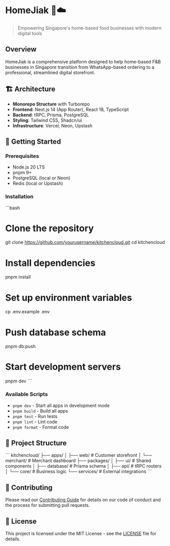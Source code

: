 # HomeJiak 🍳☁️

> Empowering Singapore's home-based food businesses with modern digital tools

## Overview

HomeJiak is a comprehensive platform designed to help home-based F&B businesses in Singapore transition from WhatsApp-based ordering to a professional, streamlined digital storefront.

## 🏗️ Architecture

- **Monorepo Structure** with Turborepo
- **Frontend**: Next.js 14 (App Router), React 18, TypeScript
- **Backend**: tRPC, Prisma, PostgreSQL
- **Styling**: Tailwind CSS, Shadcn/ui
- **Infrastructure**: Vercel, Neon, Upstash

## 🚀 Getting Started

### Prerequisites

- Node.js 20 LTS
- pnpm 9+
- PostgreSQL (local or Neon)
- Redis (local or Upstash)

### Installation

\`\`\`bash
# Clone the repository
git clone https://github.com/yourusername/kitchencloud.git
cd kitchencloud

# Install dependencies
pnpm install

# Set up environment variables
cp .env.example .env

# Push database schema
pnpm db:push

# Start development servers
pnpm dev
\`\`\`

### Available Scripts

- `pnpm dev` - Start all apps in development mode
- `pnpm build` - Build all apps
- `pnpm test` - Run tests
- `pnpm lint` - Lint code
- `pnpm format` - Format code

## 📁 Project Structure

\`\`\`
kitchencloud/
├── apps/
│   ├── web/         # Customer storefront
│   └── merchant/    # Merchant dashboard
├── packages/
│   ├── ui/          # Shared components
│   ├── database/    # Prisma schema
│   ├── api/         # tRPC routers
│   └── core/        # Business logic
└── services/        # External integrations
\`\`\`

## 🤝 Contributing

Please read our [Contributing Guide](CONTRIBUTING.md) for details on our code of conduct and the process for submitting pull requests.

## 📄 License

This project is licensed under the MIT License - see the [LICENSE](LICENSE) file for details.